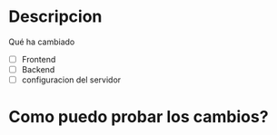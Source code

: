 # Descripcion
Qué ha cambiado

- [ ] Frontend
- [ ] Backend
- [ ] configuracion del servidor

# Como puedo probar los cambios?
